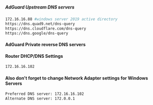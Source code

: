 ##### AdGuard Upstream DNS servers
```bash
172.16.16.88 #windows server 2019 active directory
https://dns.quad9.net/dns-query
https://dns.cloudflare.com/dns-query
https://dns.google/dns-query
```

#### AdGuard Private reverse DNS servers

#### Router DHCP/DNS Settings
```bash
172.16.16.102
```

#### Also don't forget to change Network Adapter settings for Windows Servers
```bash
Preferred DNS server: 172.16.16.102
Alternate DNS server: 172.0.0.1
```